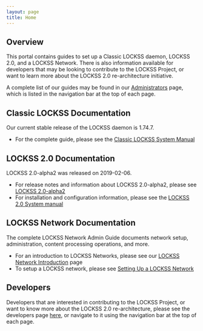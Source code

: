 ```yaml
---
layout: page
title: Home
---
```


## Overview

This portal contains guides to set up a Classic LOCKSS daemon, LOCKSS 2.0, and a LOCKSS Network. There is also information available for developers that may be looking to contribute to the LOCKSS Project, or want to learn more about the LOCKSS 2.0 re-architecture initiative.

A complete list of our guides may be found in our [Administrators](administrators/) page, which is listed in the navigation bar at the top of each page.

## Classic LOCKSS Documentation

Our current stable release of the LOCKSS daemon is 1.74.7.

*   For the complete guide, please see the [Classic LOCKSS System Manual](administrators/classic-lockss/)

## LOCKSS 2.0 Documentation

LOCKSS 2.0-alpha2 was released on 2019-02-06.

*   For release notes and information about LOCKSS 2.0-alpha2, please see [LOCKSS 2.0-alpha2](administrators/releases/2.0-alpha2)
*   For installation and configuration information, please see the [LOCKSS 2.0 System manual](administrators/manual/)

## LOCKSS Network Documentation

The complete LOCKSS Network Admin Guide documents network setup, administration, content processing operations, and more.

*   For an introduction to LOCKSS Networks, please see our [LOCKSS Network Introduction](administrators/admin/introduction) page
*   To setup a LOCKSS network, please see [Setting Up a LOCKSS Network](administrators/admin/setting-up/)

## Developers

Developers that are interested in contributing to the LOCKSS Project, or want to know more about the LOCKSS 2.0 re-architecture, please see the developers page [here](developers/), or navigate to it using the navigation bar at the top of each page.

